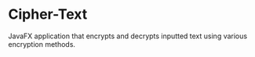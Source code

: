 # Cipher-Text
JavaFX application that encrypts and decrypts inputted text using various encryption methods.

